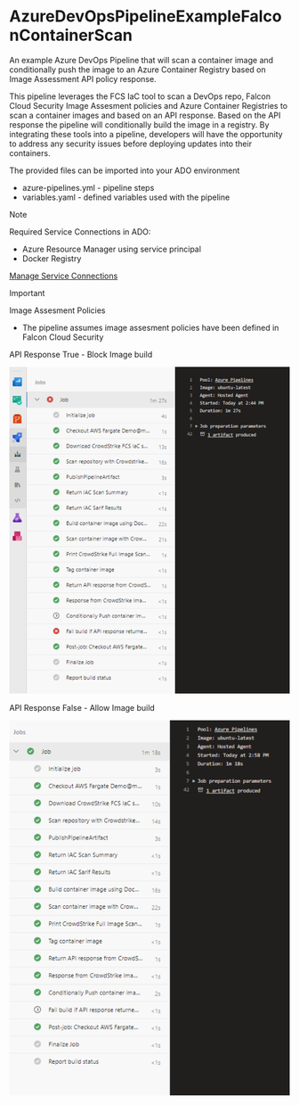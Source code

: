 # AzureDevOpsPipelineExampleFalconContainerScan
An example Azure DevOps Pipeline that will scan a container image and conditionally push the image to an Azure Container Registry based on Image Assessment API policy response.

This pipeline leverages the FCS IaC tool to scan a DevOps repo, Falcon Cloud Security Image Assesment policies and Azure Container Registries to scan a container images and based on an API response. Based on the API response the pipeline will conditionally build the image in a registry. By integrating these tools into a pipeline, developers will have the opportunity to address any security issues before deploying updates into their containers. 

The provided files can be imported into your ADO environment
* azure-pipelines.yml - pipeline steps 
* variables.yaml - defined variables used with the pipeline 

> [!NOTE]
>Required Service Connections in ADO:
>* Azure Resource Manager using service principal
>* Docker Registry
>
>[Manage Service Connections](https://learn.microsoft.com/en-us/azure/devops/pipelines/library/service-endpoints?view=azure-devops)

> [!IMPORTANT] 
>Image Assesment Policies 
> * The pipeline assumes image assesment policies have been defined in Falcon Cloud Security

API Response True - Block Image build

![alt text](/images/failbuild.png)


API Response False - Allow Image build

![alt text](/images/allowbuild.png)
